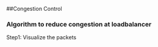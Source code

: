 ##Congestion Control

### Algorithm to reduce congestion at loadbalancer

  Step1: Visualize the packets



